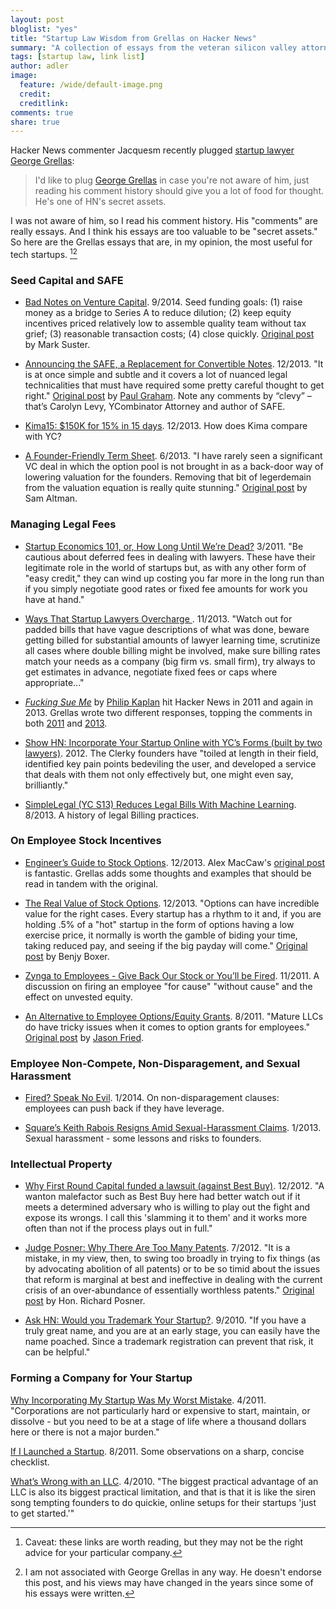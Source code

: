 ```yaml
---
layout: post
bloglist: "yes"
title: "Startup Law Wisdom from Grellas on Hacker News"
summary: "A collection of essays from the veteran silicon valley attorney."
tags: [startup law, link list]
author: adler
image:
  feature: /wide/default-image.png
  credit:
  creditlink:
comments: true
share: true
---
```


Hacker News commenter Jacquesm recently plugged [startup lawyer George Grellas](http://grellas.com/):  

> I'd like to plug [George Grellas](https://news.ycombinator.com/user?id=grellas) in case you're not aware of him, just reading his comment history should give you a lot of food for thought. He's one of HN's secret assets.

I was not aware of him, so I read his comment history. His "comments" are really essays. And I think his essays are too valuable to be "secret assets." So here are the Grellas essays that are, in my opinion, the most useful for tech startups. [^1][^2]

[^1]: Caveat: these links are worth reading, but they may not be the right advice for your particular company.

[^2]: I am not associated with George Grellas in any way. He doesn't endorse this post, and his views may have changed in the years since some of his essays were written. 


### Seed Capital and SAFE

- [Bad Notes on Venture Capital](https://news.ycombinator.com/item?id=8335570). 9/2014. Seed funding goals: (1) raise money as a bridge to Series A to reduce dilution; (2) keep equity incentives priced relatively low to assemble quality team without tax grief; (3) reasonable transaction costs; (4) close quickly. [Original post](http://www.bothsidesofthetable.com/2014/09/17/bad-notes-on-venture-capital/) by Mark Suster. 

- [Announcing the SAFE, a Replacement for Convertible Notes](https://news.ycombinator.com/item?id=6862461). 12/2013. "It is at once simple and subtle and it covers a lot of nuanced legal technicalities that must have required some pretty careful thought to get right." [Original post](http://blog.ycombinator.com/announcing-the-safe-a-replacement-for-convertible-notes) by [Paul Graham](https://twitter.com/paulg). Note any comments by “clevy” – that’s Carolyn Levy, YCombinator Attorney and author of SAFE. 

- [Kima15: $150K for 15% in 15 days](https://news.ycombinator.com/item?id=6847867). 12/2013. How does Kima compare with YC? 

- [A Founder-Friendly Term Sheet](https://news.ycombinator.com/item?id=5820785). 6/2013. "I have rarely seen a significant VC deal in which the option pool is not brought in as a back-door way of lowering valuation for the founders. Removing that bit of legerdemain from the valuation equation is really quite stunning."  [Original post](http://blog.samaltman.com/a-founder-friendly-term-sheet) by Sam Altman.



### Managing Legal Fees

- [Startup Economics 101, or, How Long Until We’re Dead?](https://news.ycombinator.com/item?id=2350967)  3/2011. "Be cautious about deferred fees in dealing with lawyers. These have their legitimate role in the world of startups but, as with any other form of "easy credit," they can wind up costing you far more in the long run than if you simply negotiate good rates or fixed fee amounts for work you have at hand."

- [Ways That Startup Lawyers Overcharge ](https://news.ycombinator.com/item?id=6684156). 11/2013. "Watch out for padded bills that have vague descriptions of what was done, beware getting billed for substantial amounts of lawyer learning time, scrutinize all cases where double billing might be involved, make sure billing rates match your needs as a company (big firm vs. small firm), try always to get estimates in advance, negotiate fixed fees or caps where appropriate..."  

- [_Fucking Sue Me_](http://pud.com/post/10103947044/fucking-sue-me) by [Philip Kaplan](https://twitter.com/pud) hit Hacker News in 2011 and again in 2013. Grellas wrote two different responses, topping the comments in both 
[2011](https://news.ycombinator.com/item?id=2985195) and [2013](https://news.ycombinator.com/item?id=6366912). 

- [Show HN: Incorporate Your Startup Online with YC’s Forms (built by two lawyers)](https://news.ycombinator.com/item?id=5357618). 2012. 
The Clerky founders have "toiled at length in their field, identified key pain points bedeviling the user, and developed a service that deals with them not only effectively but, one might even say, brilliantly." 

- [SimpleLegal (YC S13) Reduces Legal Bills With Machine Learning](https://news.ycombinator.com/item?id=6166808). 8/2013. A history of legal Billing practices. 

### On Employee Stock Incentives

- [Engineer’s Guide to Stock Options](https://news.ycombinator.com/item?id=6883730). 12/2013. Alex MacCaw's 
[original post](http://blog.alexmaccaw.com/an-engineers-guide-to-stock-options) is fantastic. Grellas adds some thoughts and examples that should be read in tandem with the original.   

- [The Real Value of Stock Options](https://news.ycombinator.com/item?id=6060143). 12/2013. "Options can have incredible value for the right cases. Every startup has a rhythm to it and, if you are holding .5% of a "hot" startup in the form of options having a low exercise price, it normally is worth the gamble of biding your time, taking reduced pay, and seeing if the big payday will come." [Original post](http://benjyboxer.com/post/55714250364/the-real-value-of-stock-options) by Benjy Boxer. 

- [Zynga to Employees - Give Back Our Stock or You’ll be Fired](https://news.ycombinator.com/item?id=3220819). 11/2011. A discussion on firing an employee "for cause" "without cause" and the effect on unvested equity. 

- [An Alternative to Employee Options/Equity Grants](https://news.ycombinator.com/item?id=2888370). 8/2011. "Mature LLCs do have tricky issues when it comes to option grants for employees." [Original post](https://signalvnoise.com/posts/2987-an-alternative-to-employee-optionsequity-grants) by [Jason Fried](https://twitter.com/jasonfried). 

### Employee Non-Compete, Non-Disparagement, and Sexual Harassment

- [Fired? Speak No Evil](https://news.ycombinator.com/item?id=7005374). 1/2014. On non-disparagement clauses: employees can push back if they have leverage. 

- [Square’s Keith Rabois Resigns Amid Sexual-Harassment Claims](https://news.ycombinator.com/item?id=5117624). 1/2013. Sexual harassment - some lessons and risks to founders. 

### Intellectual Property 

- [Why First Round Capital funded a lawsuit (against Best Buy)](https://news.ycombinator.com/item?id=4878687). 12/2012. "A wanton malefactor such as Best Buy here had better watch out if it meets a determined adversary who is willing to play out the fight and expose its wrongs. I call this 'slamming it to them' and it works more often than not if the process plays out in full."  

- [Judge Posner: Why There Are Too Many Patents](https://news.ycombinator.com/item?id=4234912). 7/2012. "It is a mistake, in my view, then, to swing too broadly in trying to fix things (as by advocating abolition of all patents) or to be so timid about the issues that reform is marginal at best and ineffective in dealing with the current crisis of an over-abundance of essentially worthless patents." [Original post](http://www.theatlantic.com/business/print/2012/07/why-there-are-too-many-patents-in-america/259725/) by Hon. Richard Posner.  

- [Ask HN: Would you Trademark Your Startup?](https://news.ycombinator.com/item?id=1743017). 9/2010.  "If you have a truly great name, and you are at an early stage, you can easily have the name poached. Since a trademark registration can prevent that risk, it can be helpful." 




### Forming a Company for Your Startup

[Why Incorporating My Startup Was My Worst Mistake](https://news.ycombinator.com/item?id=2399139). 4/2011. "Corporations are not particularly hard or expensive to start, maintain, or dissolve - but you need to be at a stage of life where a thousand dollars here or there is not a major burden." 

[If I Launched a Startup](https://news.ycombinator.com/item?id=2925222).  8/2011. Some observations on a sharp, concise checklist. 

[What’s Wrong with an LLC](https://news.ycombinator.com/item?id=1276724). 4/2010.  "The biggest practical advantage of an LLC is also its biggest practical limitation, and that is that it is like the siren song tempting founders to do quickie, online setups for their startups 'just to get started.'" 




